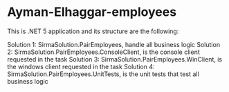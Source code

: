 # Ayman-Elhaggar-employees

This is .NET 5 application and its structure are the following:

Solution 1: SirmaSolution.PairEmployees, handle all business logic
Solution 2: SirmaSolution.PairEmployees.ConsoleClient, is the console client requested in the task
Solution 3: SirmaSolution.PairEmployees.WinClient, is the windows client requested in the task
Solution 4: SirmaSolution.PairEmployees.UnitTests, is the unit tests that test all business logic
